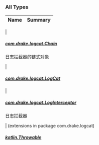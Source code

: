 

### All Types

| Name | Summary |
|---|---|
|

##### [com.drake.logcat.Chain](../com.drake.logcat/-chain/index.md)

日志拦截器的链式对象


|

##### [com.drake.logcat.LogCat](../com.drake.logcat/-log-cat/index.md)


|

##### [com.drake.logcat.LogInterceptor](../com.drake.logcat/-log-interceptor/index.md)

日志拦截器


| (extensions in package com.drake.logcat)

##### [kotlin.Throwable](../com.drake.logcat/kotlin.-throwable/index.md)


